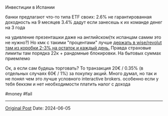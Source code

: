 Инвестиции в Испании

банки предлагают что-то типа  ETF своих:
2.6% не гарантированная доходность на 9 месяцев
3.4% дадут если занесешь к их команде  денег на 3 года

на удивление презенташки даже на английском(тк испанцам самим это не нужно?) Но кмк с такими "процентами" лучше [держать в wise/revolut там из коробки 2-3% на остаток и каждый день.](1877.md) Правда страховые лимиты там порядка 22к  + рандомные блокировки. На бытовых суммах приемлемо

Ок, а если сам будешь торговать? То транзакция 20€ / 0.35% (в отдельных случаях 60€ / 1%) за покупку акций. Много думал, но так и не понял чем это лучше условного interactive brokers. особенно если у тебя бекхэм и нет необходимости платить налог с дохода

#money #fail

---
[Original Post](https://t.me/lev2tarragona/2272)
Date: 2024-06-05
